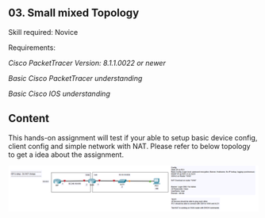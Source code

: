 ## 03. Small mixed Topology

Skill required: Novice

Requirements:

*Cisco PacketTracer Version: 8.1.1.0022 or newer*

*Basic Cisco PacketTracer understanding*

*Basic Cisco IOS understanding* 

## Content

This hands-on assignment will test if your able to setup basic device config, client config and simple network with NAT. Please refer to below topology to get a idea about the assignment.

![Topology](Topology.PNG)